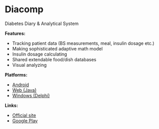 # Diacomp
Diabetes Diary & Analytical System

<b>Features:</b>
  * Tracking patient data (BS measurements, meal, insulin dosage etc.)
  * Making sophisticated adaptive math model
  * Insulin dosage calculating
  * Shared extendable food/dish databases
  * Visual analyzing

<b>Platforms:</b>
  * <a href="https://github.com/bosik/diacomp/tree/master/portable/comp-android">Android</a>
  * <a href="https://github.com/bosik/diacomp/tree/master/portable/comp-server">Web (Java)</a>
  * <a href="https://github.com/bosik/diacomp/tree/master/win32">Windows (Delphi)</a>

<b>Links:</b>
  * <a href="https://diacomp.net/">Official site</a>
  * <a href="https://play.google.com/store/apps/details?id=org.bosik.diacomp.android">Google Play</a>
